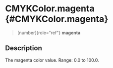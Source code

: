 CMYKColor.magenta {#CMYKColor.magenta}
=================

> [number]{role="ref"} **magenta**

Description
-----------

The magenta color value. Range: 0.0 to 100.0.
